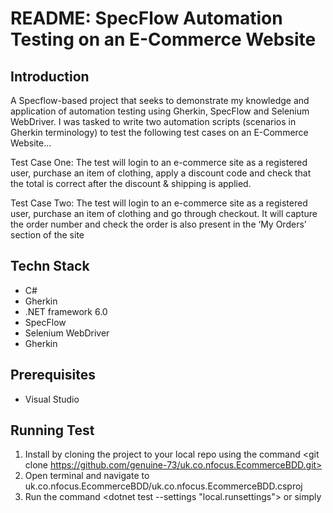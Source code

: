 # README: SpecFlow Automation Testing on an E-Commerce Website

## Introduction
A Specflow-based project that seeks to demonstrate my knowledge and application of automation testing using Gherkin, SpecFlow and Selenium WebDriver.
I was tasked to write two automation scripts (scenarios in Gherkin terminology) to test the following test cases on an E-Commerce Website...

Test Case One: The test will login to an e-commerce site as a registered user, purchase an item of clothing, apply a 
discount code and check that the total is correct after the discount & shipping is applied.

Test Case Two: The test will login to an e-commerce site as a registered user, purchase an item of clothing and go 
through checkout. It will capture the order number and check the order is also present in the ‘My 
Orders’ section of the site 

## Techn Stack
- C#
- Gherkin
- .NET framework 6.0
- SpecFlow
- Selenium WebDriver
- Gherkin

## Prerequisites

- Visual Studio

## Running Test

1. Install by cloning the project to your local repo using the command <git clone https://github.com/genuine-73/uk.co.nfocus.EcommerceBDD.git>
2. Open terminal and navigate to uk.co.nfocus.EcommerceBDD/uk.co.nfocus.EcommerceBDD.csproj
3. Run the command <dotnet test --settings "local.runsettings"> or simply <dotnet test>

